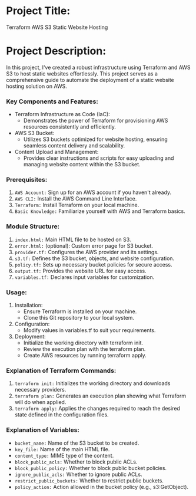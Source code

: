 # Project Title:
Terraform AWS S3 Static Website Hosting

# Project Description:
In this project, I've created a robust infrastructure using Terraform and AWS S3 to host static websites effortlessly. This project serves as a comprehensive guide to automate the deployment of a static website hosting solution on AWS.

### Key Components and Features:
- Terraform Infrastructure as Code (IaC):
  - Demonstrates the power of Terraform for provisioning AWS resources consistently and efficiently.
- AWS S3 Bucket:
  - Utilizes S3 buckets optimized for website hosting, ensuring seamless content delivery and scalability.
- Content Upload and Management:
  - Provides clear instructions and scripts for easy uploading and managing website content within the S3 bucket.

### Prerequisites:
1. `AWS Account:` Sign up for an AWS account if you haven't already.
2. `AWS CLI:` Install the AWS Command Line Interface.
3. `Terraform:` Install Terraform on your local machine.
4. `Basic Knowledge:` Familiarize yourself with AWS and Terraform basics.


### Module Structure:
1. `index.html:` Main HTML file to be hosted on S3.
2. `error.html:` (optional): Custom error page for S3 bucket.
3. `provider.tf:` Configures the AWS provider and its settings.
4. `s3.tf:` Defines the S3 bucket, objects, and website configuration.
5. `policy.tf:` Sets up necessary bucket policies for secure access.
6. `output.tf:` Provides the website URL for easy access.
7. `variables.tf:` Declares input variables for customization.


### Usage:
1. Installation:
    - Ensure Terraform is installed on your machine.
    - Clone this Git repository to your local system.
2. Configuration:
    - Modify values in variables.tf to suit your requirements.
2. Deployment:
    - Initialize the working directory with terraform init.
    - Review the execution plan with the terraform plan.
    - Create AWS resources by running terraform apply.

### Explanation of Terraform Commands:
1. `terraform init:` Initializes the working directory and downloads necessary providers.
2. `terraform plan:` Generates an execution plan showing what Terraform will do when applied.
3. `terraform apply:` Applies the changes required to reach the desired state defined in the configuration files.


### Explanation of Variables:
- `bucket_name:` Name of the S3 bucket to be created.
- `key_file:` Name of the main HTML file.
- `content_type:` MIME type of the content.
- `block_public_acls:` Whether to block public ACLs.
- `block_public_policy:` Whether to block public bucket policies.
- `ignore_public_acls:` Whether to ignore public ACLs.
- `restrict_public_buckets:` Whether to restrict public buckets.
- `policy_action:` Action allowed in the bucket policy (e.g., s3:GetObject).
